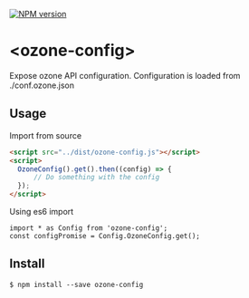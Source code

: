 [![NPM version][npm-image]][npm-url]

# \<ozone-config\>

Expose ozone API configuration.
Configuration is loaded from ./conf.ozone.json

## Usage

Import from source
```html
<script src="../dist/ozone-config.js"></script>
<script>
  OzoneConfig().get().then((config) => {
      // Do something with the config
  });
</script>
```


Using es6 import
```javaSript
import * as Config from 'ozone-config';
const configPromise = Config.OzoneConfig.get();

```

## Install

```
$ npm install --save ozone-config
```


[npm-image]: https://badge.fury.io/js/ozone-config.svg
[npm-url]: https://npmjs.org/package/ozone-config

